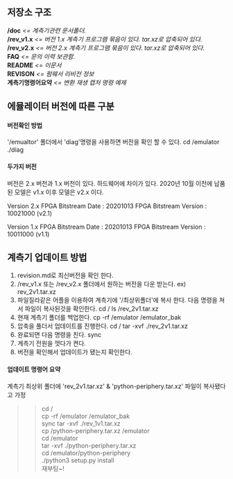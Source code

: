 ## 저장소 구조
**/doc**          *<= 계측기관련 문서폴더.*  
**/rev_v1.x**     *<= 버전 1.x 계측기 프로그램 묶음이 있다. tar.xz로 압축되어 있다.*  
**/rev_v2.x**     *<= 버전 2.x 계측기 프로그램 묶음이 있다. tar.xz로 압축되어 있다.*  
**FAQ**           *<= 문의 이력 보관함.*  
**README**        *<= 이문서*   
**REVISON**       *<= 펌웨서 리비전 정보*  
**계측기명령어요약**  *<= 변환 재생 캡처 명령 예제*

## 에뮬레이터 버전에 따른 구분
#### 버전확인 방법
'/emualtor' 폴더에서 'diag'명령을 사용하면 버전을 확인 할 수 있다.
cd /emulator
./diag

#### 두가지 버전
버전은 2.x 버전과 1.x 버전이 있다. 하드웨어에 차이가 있다.
  2020년 10월 이전에 납품된 모델은 v1.x  이후 모델은 v2.x 이다.

Version 2.x
      FPGA Bitstream Date     : 20201013
      FPGA Bitstream Version  : 10021000 (v2.1)

Version 1.x
      FPGA Bitstream Date     : 20201013
      FPGA Bitstream Version  : 10011000  (v1.1)

## 계측기 업데이트 방법
1. revision.md로 최신버전을 확인 한다.
2. /rev_v1.x 또는 /rev_v2.x 폴더에서 원하는 버전을 다운 받는다. ex) rev_2v1.tar.xz
3. 파일질라같은 어플을 이용하여 계측기에 '/최상위폴더'에 복사 한다. 다음 명령을 쳐서 파일이 복사된것을 확인한다.
cd /
ls /rev_2v1.tar.xz
4. 현재 계측기 폴더를 백업한다.
cp -rf /emulator /emulator_bak
5. 압축을 풀더서 업데이트를 진행한다.
cd /
tar -xvf ./rev_2v1.tar.xz
6. 완료되면 다음 명령을 친다.
sync
7. 계측기 전원을 껏다가 켠다.
8. 버전을 확인해서 업데이트가 됐는지 확인한다.

#### 업데이트 명령어 요약
계측기 최상위 폴더에 'rev_2v1.tar.xz' & 'python-periphery.tar.xz' 파일이 복사됐다고 가정
>>cd /  
>>cp -rf /emulator /emulator_bak  
>>sync
>>tar -xvf ./rev_1v1.tar.xz  
>>cp /python-periphery.tar.xz /emulator  
>>cd /emulator  
>>tar -xvf ./python-periphery.tar.xz  
>>cd /emulator/python-periphery  
>>./python3 setup.py install  
>> 재부팅~!
